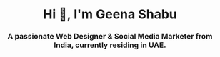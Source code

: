 <h1 align="center">Hi 👋, I'm Geena Shabu</h1>
<h3 align="center">A passionate Web Designer & Social Media Marketer from India, currently residing in UAE.</h3> <br>
